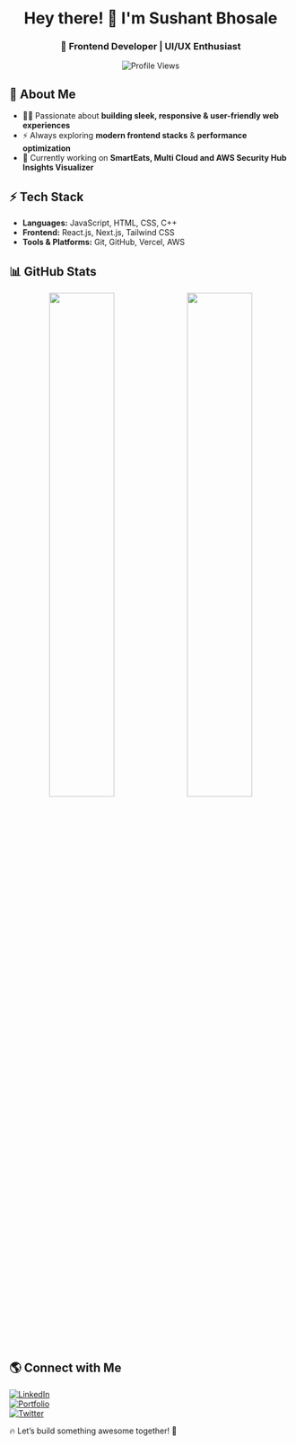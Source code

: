 <!-- Header Section -->
<h1 align="center">Hey there! 👋 I'm Sushant Bhosale</h1>
<h3 align="center">🚀 Frontend Developer | UI/UX Enthusiast </h3>

<p align="center">
  <img src="https://komarev.com/ghpvc/?username=Sushant1805&label=Profile%20Views&color=blue&style=flat" alt="Profile Views">
</p>

<!-- About Section -->
## 🚀 About Me  

- 👨‍💻 Passionate about **building sleek, responsive & user-friendly web experiences**  
- ⚡ Always exploring **modern frontend stacks** & **performance optimization**  
- 🎯 Currently working on **SmartEats, Multi Cloud and AWS Security Hub Insights Visualizer**  

<!-- Tech Stack -->
## ⚡ Tech Stack  

- **Languages:** JavaScript, HTML, CSS, C++  
- **Frontend:** React.js, Next.js, Tailwind CSS  
- **Tools & Platforms:** Git, GitHub, Vercel, AWS  

<!-- GitHub Stats -->
## 📊 GitHub Stats  

<p align="center">
  <img width="48%" src="https://github-readme-stats.vercel.app/api?username=Sushant1805&show_icons=true&theme=radical" />
  <img width="48%" src="https://github-readme-streak-stats.herokuapp.com/?user=Sushant1805&theme=radical" />
</p>

<!-- Connect With Me -->
## 🌎 Connect with Me  

[![LinkedIn](https://img.shields.io/badge/LinkedIn-0A66C2?style=for-the-badge&logo=linkedin&logoColor=white)](https://www.linkedin.com/in/sushant-bhosale-a6542617b/)  
[![Portfolio](https://img.shields.io/badge/Portfolio-FF5722?style=for-the-badge&logo=react&logoColor=white)](https://sushant-bhosale.netlify.app/)  
[![Twitter](https://img.shields.io/badge/Twitter-1DA1F2?style=for-the-badge&logo=twitter&logoColor=white)](https://x.com/Sushant_1805)  

🔥 Let’s build something awesome together! 🚀
